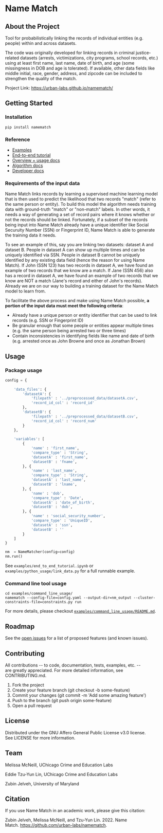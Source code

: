 # Name Match

## About the Project

Tool for probabilistically linking the records of individual entities (e.g. people) within and across datasets.

The code was originally developed for linking records in criminal justice-related datasets (arrests, victimizations, city programs, school records, etc.) using at least first name, last name, date of birth, and age (some missingness in DOB and age is tolerated). If available, other data fields like middle initial, race, gender, address, and zipcode can be included to strengthen the quality of the match.

Project Link: https://urban-labs.github.io/namematch/

## Getting Started

### Installation
```
pip install namematch 
```

### Reference

* [Examples](examples/)
* [End-to-end tutorial](examples/end_to_end_tutorial.ipynb)
* [Overview + usage docs](https://urban-labs.github.io/namematch/about.html)
* [Algorithm docs](https://urban-labs.github.io/namematch/algorithm.html)
* [Developer docs](https://urban-labs.github.io/namematch/api.html)


### Requirements of the input data

Name Match links records by learning a supervised machine learning model that is then used to predict the likelihood that two records "match" (refer to the same person or entity). To build this model the algorithm needs training data with ground-truth "match" or "non-match" labels. In other words, it needs a way of generating a set of record pairs where it knows whether or not the records should be linked. Fortunately, if a subset of the records being input into Name Match already have a unique identifier like Social Securuity Number (SSN) or Fingerprint ID, Name Match is able to generate the training data it needs. 

To see an example of this, say you are linking two datasets: dataset A and dataset B. People in dataset A can show up multiple times and can be uniquely identified via SSN. People in dataset B cannot be uniquely identified by any existing data field (hence the reason for using Name Match). If John (SSN 123) has two records in dataset A, we have found an example of two records that we know are a match. If Jane (SSN 456) also has a record in dataset A, we have found an example of two records that we know are NOT a match (Jane's record and either of John's records). Already we are on our way to building a training dataset for the Name Match model to learn from.

To facilitate the above process and make using Name Match possible, **a portion of the input data must meet the following criteria**: 
* Already have a unique person or entity identifier that can be used to link records (e.g. SSN or Fingerprint ID)
* Be granular enough that some people or entities appear multiple times (e.g. the same person being arrested two or three times)
* Contain inconsistencies in identifying fields like name and date of birth (e.g. arrested once as John Browne and once as Jonathan Brown)


## Usage

### Package usage

```python
config = {
    
    'data_files': {
        'datasetA': {
            'filepath' : '../preprocessed_data/datasetA.csv',
            'record_id_col' : 'record_id'
        },
        'datasetB': {
            'filepath' : '../preprocessed_data/datasetB.csv',
            'record_id_col' : 'record_num'
        }        
    },
    
    'variables': [
        {
            'name' : 'first_name',
            'compare_type' : 'String',
            'datasetA' : 'first_name',
            'datasetB' : 'fname',
        }, {
            'name' : 'last_name',
            'compare_type' : 'String',
            'datasetA' : 'last_name',
            'datasetB' : 'lname',
        }, {
            'name' : 'dob',
            'compare_type' : 'Date',
            'datasetA' : 'date_of_birth',
            'datasetB' : 'dob',
        }, {
            'name' : 'social_security_number',
            'compare_type' : 'UniqueID', 
            'datasetA' : 'ssn',
            'datasetB' : ''
        }
    ]
}

nm  = NameMatcher(config=config)
nm.run()
```

See `examples/end_to_end_tutorial.ipynb` or `examples/python_usage/link_data.py` for a full runnable example.


### Command line tool usage

```
cd examples/command_line_usage/
namematch --config-file=config.yaml --output-dir=nm_output --cluster-constraints-file=constraints.py run
```

For more details, please checkout [`examples/command_line_usage/README.md`](examples/command_line_usage/README.md).


## Roadmap

See the [open issues](https://github.com/urban-labs/namematch/issues) for a list of proposed features (and known issues).

## Contributing

All contributions -- to code, documentation, tests, examples, etc. -- are greatly appreciated. For more detailed information, see CONTRIBUTING.md.
1. Fork the project
2. Create your feature branch (git checkout -b some-feature)
3. Commit your changes (git commit -m 'Add some amazing feature')
4. Push to the branch (git push origin some-feature)
5. Open a pull request

## License

Distributed under the GNU Affero General Public License v3.0 license. See LICENSE for more information.

## Team

Melissa McNeill, UChicago Crime and Education Labs

Eddie Tzu-Yun Lin, UChicago Crime and Education Labs

Zubin Jelveh, University of Maryland

## Citation

If you use Name Match in an academic work, please give this citation:

Zubin Jelveh, Melissa McNeill, and Tzu-Yun Lin. 2022. Name Match. https://github.com/urban-labs/namematch.
